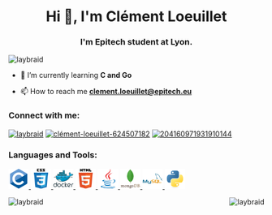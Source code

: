 <h1 align="center">Hi 👋, I'm Clément Loeuillet</h1>
<h3 align="center">I'm Epitech student at Lyon.</h3>

<p align="left"> <img src="https://komarev.com/ghpvc/?username=laybraid&label=Profile%20views&color=0e75b6&style=flat" alt="laybraid" /> </p>

- 🌱 I’m currently learning **C and Go**

- 📫 How to reach me **clement.loeuillet@epitech.eu**

<h3 align="left">Connect with me:</h3>
<p align="left">
<a href="https://twitter.com/laybraid" target="blank"><img align="center" src="https://raw.githubusercontent.com/rahuldkjain/github-profile-readme-generator/master/src/images/icons/Social/twitter.svg" alt="laybraid" height="30" width="40" /></a>
<a href="https://linkedin.com/in/clément-loeuillet-624507182" target="blank"><img align="center" src="https://raw.githubusercontent.com/rahuldkjain/github-profile-readme-generator/master/src/images/icons/Social/linked-in-alt.svg" alt="clément-loeuillet-624507182" height="30" width="40" /></a>
<a href="https://discord.gg/204160971931910144" target="blank"><img align="center" src="https://raw.githubusercontent.com/rahuldkjain/github-profile-readme-generator/master/src/images/icons/Social/discord.svg" alt="204160971931910144" height="30" width="40" /></a>
</p>

<h3 align="left">Languages and Tools:</h3>
<p align="left"> <a href="https://www.cprogramming.com/" target="_blank"> <img src="https://raw.githubusercontent.com/devicons/devicon/master/icons/c/c-original.svg" alt="c" width="40" height="40"/> </a> <a href="https://www.w3schools.com/css/" target="_blank"> <img src="https://raw.githubusercontent.com/devicons/devicon/master/icons/css3/css3-original-wordmark.svg" alt="css3" width="40" height="40"/> </a> <a href="https://www.docker.com/" target="_blank"> <img src="https://raw.githubusercontent.com/devicons/devicon/master/icons/docker/docker-original-wordmark.svg" alt="docker" width="40" height="40"/> </a> <a href="https://www.w3.org/html/" target="_blank"> <img src="https://raw.githubusercontent.com/devicons/devicon/master/icons/html5/html5-original-wordmark.svg" alt="html5" width="40" height="40"/> </a> <a href="https://www.java.com" target="_blank"> <img src="https://raw.githubusercontent.com/devicons/devicon/master/icons/java/java-original.svg" alt="java" width="40" height="40"/> </a> <a href="https://www.mongodb.com/" target="_blank"> <img src="https://raw.githubusercontent.com/devicons/devicon/master/icons/mongodb/mongodb-original-wordmark.svg" alt="mongodb" width="40" height="40"/> </a> <a href="https://www.mysql.com/" target="_blank"> <img src="https://raw.githubusercontent.com/devicons/devicon/master/icons/mysql/mysql-original-wordmark.svg" alt="mysql" width="40" height="40"/> </a> <a href="https://www.python.org" target="_blank"> <img src="https://raw.githubusercontent.com/devicons/devicon/master/icons/python/python-original.svg" alt="python" width="40" height="40"/> </a> </p>

<p><img align="left" src="https://github-readme-stats.vercel.app/api/top-langs?username=laybraid&show_icons=true&locale=en&layout=compact" alt="laybraid" /></p>

<p>&nbsp;<img align="right" src="https://github-readme-stats.vercel.app/api?username=laybraid&show_icons=true&locale=en" alt="laybraid" /></p>

